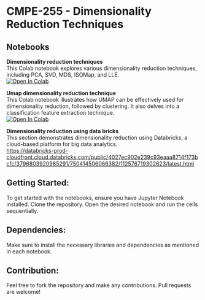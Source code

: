 # CMPE-255 - Dimensionality Reduction Techniques

## Notebooks

**Dimensionality reduction techniques**     
This Colab notebook explores various dimensionality reduction techniques, including PCA, SVD, MDS, ISOMap, and LLE.        
[![Open In Colab](https://colab.research.google.com/assets/colab-badge.svg)](https://colab.research.google.com/github/sangramjagtap2108/CMPE-255-DM-Assignments/blob/main/Dimensionality%20reduction%20techniques/Dimensionality_reduction_techniques.ipynb
)

**Umap dimensionality reduction technique**     
This Colab notebook illustrates how UMAP can be effectively used for dimensionality reduction, followed by clustering. It also delves into a classification feature extraction technique.      
[![Open In Colab](https://colab.research.google.com/assets/colab-badge.svg)](https://colab.research.google.com/github/sangramjagtap2108/CMPE-255-DM-Assignments/blob/main/Dimensionality%20reduction%20techniques/Umap_Dimensionality_reduction_technique.ipynb
)

**Dimensionality reduction using data bricks**    
This section demonstrates dimensionality reduction using Databricks, a cloud-based platform for big data analytics.    
https://databricks-prod-cloudfront.cloud.databricks.com/public/4027ec902e239c93eaaa8714f173bcfc/3796803920985291/750414506066382/112576719302623/latest.html

## Getting Started:

To get started with the notebooks, ensure you have Jupyter Notebook installed. Clone the repository. Open the desired notebook and run the cells sequentially.

## Dependencies:

Make sure to install the necessary libraries and dependencies as mentioned in each notebook.

## Contribution:

Feel free to fork the repository and make any contributions. Pull requests are welcome!
